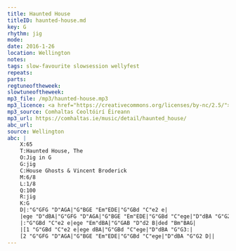 ```yaml
---
title: Haunted House
titleID: haunted-house.md
key: G
rhythm: jig
mode:
date: 2016-1-26
location: Wellington
notes:
tags: slow-favourite slowsession wellyfest
repeats: 
parts: 
regtuneoftheweek:
slowtuneoftheweek:
mp3_file: /mp3/haunted-house.mp3
mp3_licence: <a href="https://creativecommons.org/licenses/by-nc/2.5/">CC-BY-NC-2.5</a>
mp3_source: Comhaltas Ceoltóirí Éireann
mp3_url: https://comhaltas.ie/music/detail/haunted_house/
abc_url:
source: Wellington
abc: |
    X:65
    T:Haunted House, The
    O:Jig in G
    G:jig
    C:House Ghosts & Vincent Broderick
    M:6/8
    L:1/8
    Q:100
    R:jig
    K:G
    D|:"G"GFG "D"AGA|"G"BGE "Em"EDE|"G"GBd "C"e2 e|
    |ege "D"dBA|"G"GFG "D"AGA|"G"BGE "Em"EDE|"G"GBd "C"ege|"D"dBA "G"G2 D:|
    |:"G"GBd "C"e2 e|ege "Em"dBA|"G"GAB "D"d2 B|ded "Bm"BAG|
    |[1 "G"GBd "C"e2 e|ege dBA|"G"GBd "C"ege|"D"dBA "G"G3:|
    [2 "G"GFG "D"AGA|"G"BGE "Em"EDE|"G"GBd "C"ege|"D"dBA "G"G2 D||
---
```

